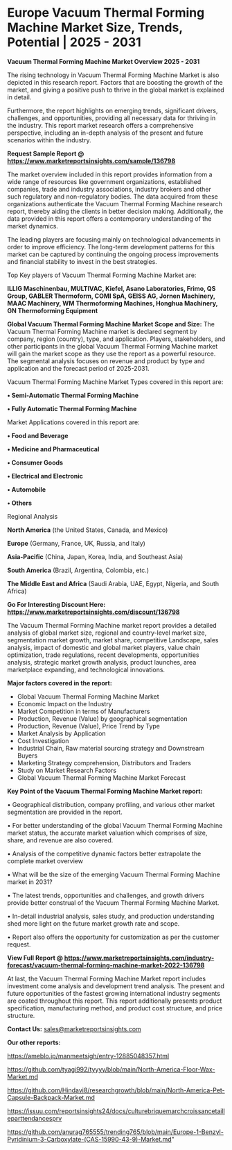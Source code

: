 # Europe Vacuum Thermal Forming Machine Market Size, Trends, Potential | 2025 - 2031

<Strong> Vacuum Thermal Forming Machine Market Overview 2025 - 2031</strong>

The rising technology in Vacuum Thermal Forming Machine Market is also depicted in this research report. Factors that are boosting the growth of the market, and giving a positive push to thrive in the global market is explained in detail.

Furthermore, the report highlights on emerging trends, significant drivers, challenges, and opportunities, providing all necessary data for thriving in the industry. This report market research offers a comprehensive perspective, including an in-depth analysis of the present and future scenarios within the industry.

<strong>Request Sample Report @ <a href=https://www.marketreportsinsights.com/sample/136798>https://www.marketreportsinsights.com/sample/136798</a></strong>

The market overview included in this report provides information from a wide range of resources like government organizations, established companies, trade and industry associations, industry brokers and other such regulatory and non-regulatory bodies. The data acquired from these organizations authenticate the Vacuum Thermal Forming Machine research report, thereby aiding the clients in better decision making. Additionally, the data provided in this report offers a contemporary understanding of the market dynamics.

The leading players are focusing mainly on technological advancements in order to improve efficiency. The long-term development patterns for this market can be captured by continuing the ongoing process improvements and financial stability to invest in the best strategies.

Top Key players of Vacuum Thermal Forming Machine Market are:

<strong>ILLIG Maschinenbau, MULTIVAC, Kiefel, Asano Laboratories, Frimo, QS Group, GABLER Thermoform, COMI SpA, GEISS AG, Jornen Machinery, MAAC Machinery, WM Thermoforming Machines, Honghua Machinery, GN Thermoforming Equipment</strong>

<strong><b>Global Vacuum Thermal Forming Machine Market Scope and Size:</b></strong>
The Vacuum Thermal Forming Machine market is declared segment by company, region (country), type, and application. Players, stakeholders, and other participants in the global Vacuum Thermal Forming Machine market will gain the market scope as they use the report as a powerful resource. The segmental analysis focuses on revenue and product by type and application and the forecast period of 2025-2031.

Vacuum Thermal Forming Machine Market Types covered in this report are:

<strong>• Semi-Automatic Thermal Forming Machine

• Fully Automatic Thermal Forming Machine</strong>

Market Applications covered in this report are:

<strong>• Food and Beverage

• Medicine and Pharmaceutical

• Consumer Goods

• Electrical and Electronic

• Automobile

• Others</strong> 

Regional Analysis

<strong>North America</strong> (the United States, Canada, and Mexico)

<strong>Europe</strong> (Germany, France, UK, Russia, and Italy)

<strong>Asia-Pacific</strong> (China, Japan, Korea, India, and Southeast Asia)

<strong>South America</strong> (Brazil, Argentina, Colombia, etc.)

<strong>The Middle East and Africa</strong> (Saudi Arabia, UAE, Egypt, Nigeria, and South Africa)

<strong>Go For Interesting Discount Here: <a href=https://www.marketreportsinsights.com/discount/136798>https://www.marketreportsinsights.com/discount/136798</a></strong>

The Vacuum Thermal Forming Machine market report provides a detailed analysis of global market size, regional and country-level market size, segmentation market growth, market share, competitive Landscape, sales analysis, impact of domestic and global market players, value chain optimization, trade regulations, recent developments, opportunities analysis, strategic market growth analysis, product launches, area marketplace expanding, and technological innovations.

<strong><b>Major factors covered in the report:</b></strong>
<ul>
  <li>Global Vacuum Thermal Forming Machine Market </li>
  <li>Economic Impact on the Industry</li>
  <li>Market Competition in terms of Manufacturers</li>
  <li>Production, Revenue (Value) by geographical segmentation</li>
  <li>Production, Revenue (Value), Price Trend by Type</li>
  <li>Market Analysis by Application</li>
  <li>Cost Investigation</li>
  <li>Industrial Chain, Raw material sourcing strategy and Downstream Buyers</li>
  <li>Marketing Strategy comprehension, Distributors and Traders</li>
  <li>Study on Market Research Factors</li>
  <li>Global Vacuum Thermal Forming Machine Market Forecast</li>
</ul>

<strong><b>Key Point of the Vacuum Thermal Forming Machine Market report:</b></strong>

• Geographical distribution, company profiling, and various other market segmentation are provided in the report.

• For better understanding of the global Vacuum Thermal Forming Machine market status, the accurate market valuation which comprises of size, share, and revenue are also covered.

• Analysis of the competitive dynamic factors better extrapolate the complete market overview

• What will be the size of the emerging Vacuum Thermal Forming Machine market in 2031?

• The latest trends, opportunities and challenges, and growth drivers provide better construal of the Vacuum Thermal Forming Machine Market.

• In-detail industrial analysis, sales study, and production understanding shed more light on the future market growth rate and scope.

• Report also offers the opportunity for customization as per the customer request.

<strong><b>View Full Report @ <a href=https://www.marketreportsinsights.com/industry-forecast/vacuum-thermal-forming-machine-market-2022-136798>https://www.marketreportsinsights.com/industry-forecast/vacuum-thermal-forming-machine-market-2022-136798</a></b></strong>


At last, the Vacuum Thermal Forming Machine Market report includes investment come analysis and development trend analysis. The present and future opportunities of the fastest growing international industry segments are coated throughout this report. This report additionally presents product specification, manufacturing method, and product cost structure, and price structure.

<strong>Contact Us:</strong>
sales@marketreportsinsights.com

<strong>Our other reports:</strong>

<a href=https://ameblo.jp/manmeetsigh/entry-12885048357.html>https://ameblo.jp/manmeetsigh/entry-12885048357.html</a>

<a href=https://github.com/tyagi992/tyyyy/blob/main/North-America-Floor-Wax-Market.md>https://github.com/tyagi992/tyyyy/blob/main/North-America-Floor-Wax-Market.md</a>

<a href=https://github.com/Hindavi8/researchgrowth/blob/main/North-America-Pet-Capsule-Backpack-Market.md>https://github.com/Hindavi8/researchgrowth/blob/main/North-America-Pet-Capsule-Backpack-Market.md</a>

<a href=https://issuu.com/reportsinsights24/docs/culturebriquemarchcroissancetailleparttendancesprv>https://issuu.com/reportsinsights24/docs/culturebriquemarchcroissancetailleparttendancesprv</a>

<a href=https://github.com/anurag765555/trending765/blob/main/Europe-1-Benzyl-Pyridinium-3-Carboxylate-(CAS-15990-43-9)-Market.md>https://github.com/anurag765555/trending765/blob/main/Europe-1-Benzyl-Pyridinium-3-Carboxylate-(CAS-15990-43-9)-Market.md</a>"
